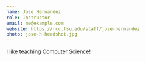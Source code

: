 ```yaml
---
name: Jose Hernandez
role: Instructor
email: me@example.com
website: https://rcc.fsu.edu/staff/jose-hernandez
photo: jose-h-headshot.jpg
---
```


I like teaching Computer Science!
